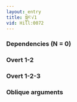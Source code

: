 ```yaml
---
layout: entry
title: སྐྱེང་√1
vid: Hill:0072
---
```

### Dependencies (N = 0)


### Overt 1-2


### Overt 1-2-3


### Oblique arguments
